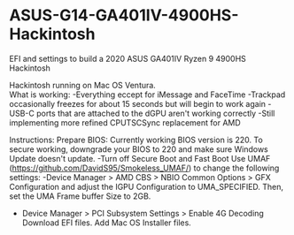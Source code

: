 # ASUS-G14-GA401IV-4900HS-Hackintosh
EFI and settings to build a 2020 ASUS GA401IV Ryzen 9 4900HS Hackintosh

Hackintosh running on Mac OS Ventura.\
What is working:
-Everything eccept for iMessage and FaceTime
-Trackpad occasionally freezes for about 15 seconds but will begin to work again
-USB-C ports that are attached to the dGPU aren't working correctly
-Still implementing more refined CPUTSCSync replacement for AMD

Instructions:
Prepare BIOS:
Currently working BIOS version is 220. To secure working, downgrade your BIOS to 220 and make sure Windows Update doesn't update.
-Turn off Secure Boot and Fast Boot
Use UMAF (https://github.com/DavidS95/Smokeless_UMAF/) to change the following settings:
-Device Manager > AMD CBS > NBIO Common Options > GFX Configuration and adjust the IGPU Configuration to UMA_SPECIFIED. Then, set the UMA Frame buffer Size to 2GB.
- Device Manager > PCI Subsystem Settings > Enable 4G Decoding
Download EFI files. Add Mac OS Installer files.

